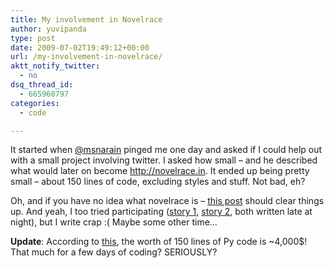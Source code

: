 ```yaml
---
title: My involvement in Novelrace
author: yuvipanda
type: post
date: 2009-07-02T19:49:12+00:00
url: /my-involvement-in-novelrace/
aktt_notify_twitter:
  - no
dsq_thread_id:
  - 665960797
categories:
  - code

---
```

It started when [@msnarain][1] pinged me one day and asked if I could help out with a small project involving twitter. I asked how small &#8211; and he described what would later on become <http://novelrace.in>. It ended up being pretty small &#8211; about 150 lines of code, excluding styles and stuff. Not bad, eh?

Oh, and if you have no idea what novelrace is &#8211; [this post][2] should clear things up. And yeah, I too tried participating ([story 1][3], [story 2][4], both written late at night), but I write crap :( Maybe some other time&#8230;

**Update**: According to [this][5], the worth of 150 lines of Py code is ~4,000$! That much for a few days of coding? SERIOUSLY?

 [1]: http://sathyanarain.com/
 [2]: http://aditya.wordpress.com/2009/06/09/novelrace/
 [3]: http://yuvisense.net/emacs.html
 [4]: http://yuvisense.net/cute-dress.html
 [5]: http://www.dwheeler.com/sloccount/